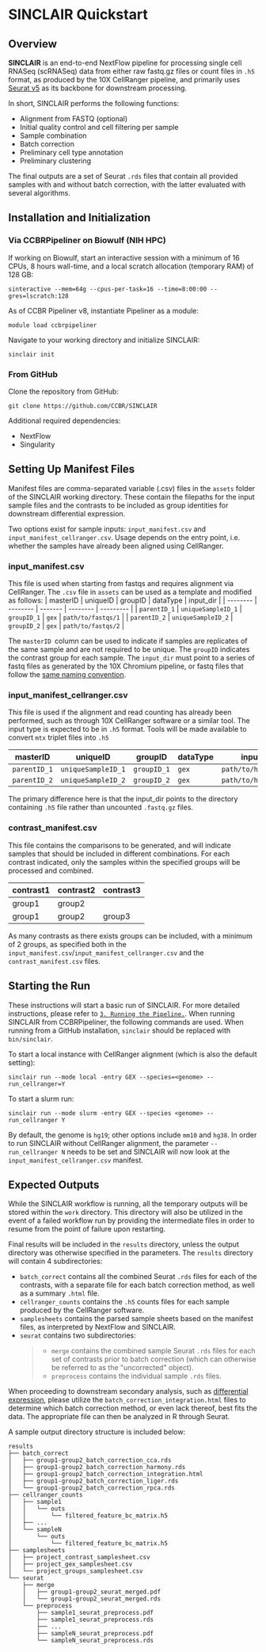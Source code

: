 # SINCLAIR Quickstart

## Overview

**SINCLAIR** is an end-to-end NextFlow pipeline for processing single cell RNASeq (scRNASeq) data from either raw fastq.gz files or count files in `.h5` format, as produced by the 10X CellRanger pipeline, and primarily uses [Seurat v5](https://www.satijalab.org/Seurat) as its backbone for downstream processing.

In short, SINCLAIR performs the following functions:

- Alignment from FASTQ (optional)
- Initial quality control and cell filtering per sample
- Sample combination
- Batch correction
- Preliminary cell type annotation
- Preliminary clustering

The final outputs are a set of Seurat `.rds` files that contain all provided samples with and without batch correction, with the latter evaluated with several algorithms.

## Installation and Initialization

### Via CCBRPipeliner on Biowulf (NIH HPC)

If working on Biowulf, start an interactive session with a minimum of 16 CPUs, 8 hours wall-time, and a local scratch allocation (temporary RAM) of 128 GB:

```
sinteractive --mem=64g --cpus-per-task=16 --time=8:00:00 --gres=lscratch:128
```

As of CCBR Pipeliner v8, instantiate Pipeliner as a module:

```
module load ccbrpipeliner
```

Navigate to your working directory and initialize SINCLAIR:

```
sinclair init
```

### From GitHub

Clone the repository from GitHub:

```
git clone https://github.com/CCBR/SINCLAIR
```

Additional required dependencies:

- NextFlow
- Singularity

## Setting Up Manifest Files

Manifest files are comma-separated variable (.csv) files in the `assets` folder of the SINCLAIR working directory. These contain the filepaths for the input sample files and the contrasts to be included as group identities for downstream differential expression.

Two options exist for sample inputs: `input_manifest.csv` and `input_manifest_cellranger.csv`. Usage depends on the entry point, i.e. whether the samples have already been aligned using CellRanger.

### input_manifest.csv

This file is used when starting from fastqs and requires alignment via CellRanger. The `.csv` file in `assets` can be used as a template and modified as follows:
| masterID | uniqueID | groupID | dataType | input_dir |
| -------- | -------- | ------- | -------- | --------- |
| `parentID_1` | `uniqueSampleID_1` | `groupID_1` | `gex` | `path/to/fastqs/1` |
| `parentID_2` | `uniqueSampleID_2` | `groupID_2` | `gex` | `path/to/fastqs/2` |

The `masterID `column can be used to indicate if samples are replicates of the same sample and are not required to be unique. The `groupID` indicates the contrast group for each sample. The `input_dir` must point to a series of fastq files as generated by the 10X Chromium pipeline, or fastq files that follow the [same naming convention](https://www.10xgenomics.com/support/software/cell-ranger/latest/analysis/inputs/cr-specifying-fastqs#file-naming-convention).

### input_manifest_cellranger.csv

This file is used if the alignment and read counting has already been performed, such as through 10X CellRanger software or a similar tool. The input type is expected to be in `.h5` format. Tools will be made available to convert `mtx` triplet files into `.h5`

| masterID     | uniqueID           | groupID     | dataType | input_dir            |
| ------------ | ------------------ | ----------- | -------- | -------------------- |
| `parentID_1` | `uniqueSampleID_1` | `groupID_1` | `gex`    | `path/to/h5Counts/1` |
| `parentID_2` | `uniqueSampleID_2` | `groupID_2` | `gex`    | `path/to/h5Counts/2` |

The primary difference here is that the input_dir points to the directory containing `.h5` file rather than uncounted `.fastq.gz` files.

### contrast_manifest.csv

This file contains the comparisons to be generated, and will indicate samples that should be included in different combinations. For each contrast indicated, only the samples within the specified groups will be processed and combined.

| contrast1 | contrast2 | contrast3 |
| --------- | --------- | --------- |
| group1    | group2    |
| group1    | group2    | group3    |

As many contrasts as there exists groups can be included, with a minimum of 2 groups, as specified both in the `input_manifest.csv`/`input_manifest_cellranger.csv` and the `contrast_manifest.csv` files.

## Starting the Run

These instructions will start a basic run of SINCLAIR. For more detailed instructions, please refer to [`3. Running the Pipeline.`](./run.md). When running SINCLAIR from CCBRPipeliner, the following commands are used. When running from a GitHub installation, `sinclair` should be replaced with `bin/sinclair`.

To start a local instance with CellRanger alignment (which is also the default setting):

```
sinclair run --mode local -entry GEX --species=<genome> --run_cellranger=Y
```

To start a slurm run:

```
sinclair run --mode slurm -entry GEX --species <genome> --run_cellranger Y
```

By default, the genome is `hg19`; other options include `mm10` and `hg38`. In order to run SINCLAIR without CellRanger alignment, the parameter `--run_cellranger N` needs to be set and SINCLAIR will now look at the `input_manifest_cellranger.csv` manifest.

## Expected Outputs

While the SINCLAIR workflow is running, all the temporary outputs will be stored within the `work` directory. This directory will also be utilized in the event of a failed workflow run by providing the intermediate files in order to resume from the point of failure upon restarting.

Final results will be included in the `results` directory, unless the output directory was otherwise specified in the parameters. The `results` directory will contain 4 subdirectories:

- `batch_correct` contains all the combined Seurat `.rds` files for each of the contrasts, with a separate file for each batch correction method, as well as a summary `.html` file.
- `cellranger_counts` contains the `.h5` counts files for each sample produced by the CellRanger software.
- `samplesheets` contains the parsed sample sheets based on the manifest files, as interpreted by NextFlow and SINCLAIR.
- `seurat` contains two subdirectories:
  > - `merge` contains the combined sample Seurat `.rds` files for each set of contrasts prior to batch correction (which can otherwise be referred to as the "uncorrected" object).
  > - `preprocess` contains the individual sample `.rds` files.

When proceeding to downstream secondary analysis, such as [differential expression](./differentialExpression.md), please utilize the `batch_correction_integration.html` files to determine which batch correction method, or even lack thereof, best fits the data. The appropriate file can then be analyzed in R through Seurat.

A sample output directory structure is included below:

```
results
├── batch_correct
│   ├── group1-group2_batch_correction_cca.rds
│   ├── group1-group2_batch_correction_harmony.rds
│   ├── group1-group2_batch_correction_integration.html
│   ├── group1-group2_batch_correction_liger.rds
│   └── group1-group2_batch_correction_rpca.rds
├── cellranger_counts
│   ├── sample1
│   │   └── outs
│   │       └── filtered_feature_bc_matrix.h5
│   ├── ...
│   └── sampleN
│       └── outs
│           └── filtered_feature_bc_matrix.h5
├── samplesheets
│   ├── project_contrast_samplesheet.csv
│   ├── project_gex_samplesheet.csv
│   └── project_groups_samplesheet.csv
└── seurat
    ├── merge
    │   ├── group1-group2_seurat_merged.pdf
    │   └── group1-group2_seurat_merged.rds
    └── preprocess
        ├── sample1_seurat_preprocess.pdf
        ├── sample1_seurat_preprocess.rds
        ├── ...
        ├── sampleN_seurat_preprocess.pdf
        └── sampleN_seurat_preprocess.rds

```
